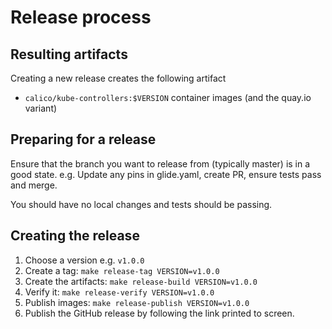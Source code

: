 # Release process

## Resulting artifacts
Creating a new release creates the following artifact
* `calico/kube-controllers:$VERSION` container images (and the quay.io variant)

## Preparing for a release
Ensure that the branch you want to release from (typically master) is in a good state.
e.g. Update any pins in glide.yaml, create PR, ensure tests pass and merge.

You should have no local changes and tests should be passing.

## Creating the release
1. Choose a version e.g. `v1.0.0`
1. Create a tag: `make release-tag VERSION=v1.0.0`
1. Create the artifacts: `make release-build VERSION=v1.0.0`
1. Verify it: `make release-verify VERSION=v1.0.0`
1. Publish images: `make release-publish VERSION=v1.0.0`
1. Publish the GitHub release by following the link printed to screen.
